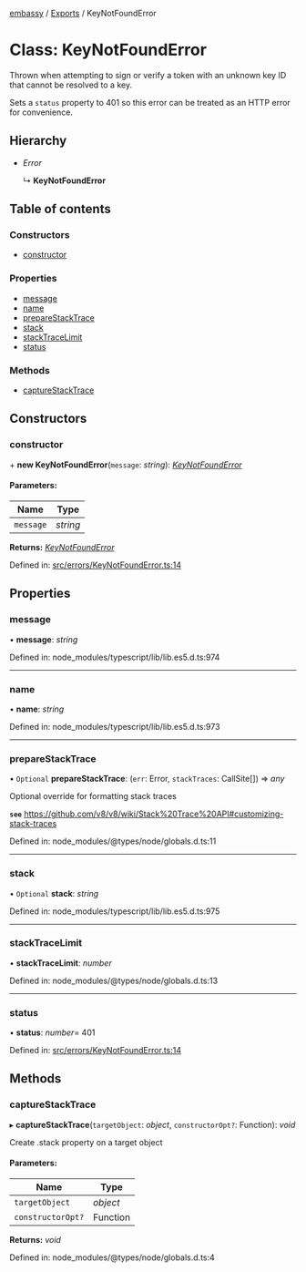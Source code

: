 [embassy](../README.md) / [Exports](../modules.md) / KeyNotFoundError

# Class: KeyNotFoundError

Thrown when attempting to sign or verify a token with an unknown key ID that
cannot be resolved to a key.

Sets a `status` property to 401 so this error can be treated as an HTTP error
for convenience.

## Hierarchy

* *Error*

  ↳ **KeyNotFoundError**

## Table of contents

### Constructors

- [constructor](keynotfounderror.md#constructor)

### Properties

- [message](keynotfounderror.md#message)
- [name](keynotfounderror.md#name)
- [prepareStackTrace](keynotfounderror.md#preparestacktrace)
- [stack](keynotfounderror.md#stack)
- [stackTraceLimit](keynotfounderror.md#stacktracelimit)
- [status](keynotfounderror.md#status)

### Methods

- [captureStackTrace](keynotfounderror.md#capturestacktrace)

## Constructors

### constructor

\+ **new KeyNotFoundError**(`message`: *string*): [*KeyNotFoundError*](keynotfounderror.md)

#### Parameters:

Name | Type |
------ | ------ |
`message` | *string* |

**Returns:** [*KeyNotFoundError*](keynotfounderror.md)

Defined in: [src/errors/KeyNotFoundError.ts:14](https://github.com/TomFrost/Embassy/blob/46b38ed/src/errors/KeyNotFoundError.ts#L14)

## Properties

### message

• **message**: *string*

Defined in: node_modules/typescript/lib/lib.es5.d.ts:974

___

### name

• **name**: *string*

Defined in: node_modules/typescript/lib/lib.es5.d.ts:973

___

### prepareStackTrace

• `Optional` **prepareStackTrace**: (`err`: Error, `stackTraces`: CallSite[]) => *any*

Optional override for formatting stack traces

**`see`** https://github.com/v8/v8/wiki/Stack%20Trace%20API#customizing-stack-traces

Defined in: node_modules/@types/node/globals.d.ts:11

___

### stack

• `Optional` **stack**: *string*

Defined in: node_modules/typescript/lib/lib.es5.d.ts:975

___

### stackTraceLimit

• **stackTraceLimit**: *number*

Defined in: node_modules/@types/node/globals.d.ts:13

___

### status

• **status**: *number*= 401

Defined in: [src/errors/KeyNotFoundError.ts:14](https://github.com/TomFrost/Embassy/blob/46b38ed/src/errors/KeyNotFoundError.ts#L14)

## Methods

### captureStackTrace

▸ **captureStackTrace**(`targetObject`: *object*, `constructorOpt?`: Function): *void*

Create .stack property on a target object

#### Parameters:

Name | Type |
------ | ------ |
`targetObject` | *object* |
`constructorOpt?` | Function |

**Returns:** *void*

Defined in: node_modules/@types/node/globals.d.ts:4
